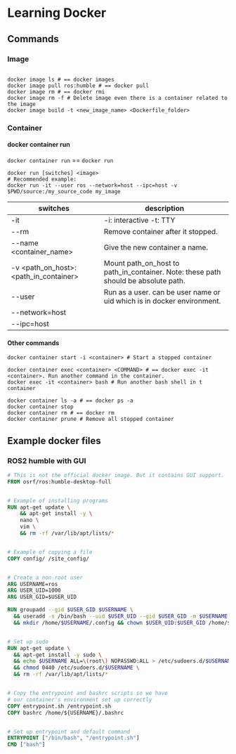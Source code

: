 # Learning Docker

 ## Commands

### Image

```shell

docker image ls # == docker images
docker image pull ros:humble # == docker pull
docker image rm # == docker rmi
docker image rm -f # Delete image even there is a container related to the image
docker image build -t <new_image_name> <Dockerfile_folder>
```

### Container

#### docker container run

`docker container run` == `docker run`

```shell
docker run [switches] <image>
# Recommended example:
docker run -it --user ros --network=host --ipc=host -v $PWD/source:/my_source_code my_image
```

| switches                              | description                                                                        |
| ------------------------------------- | ---------------------------------------------------------------------------------- |
| -it                                   | -i: interactive -t: TTY                                                            |
| --rm                                  | Remove container after it stopped.                                                 |
| --name <container_name>               | Give the new container a name.                                                     |
| -v <path_on_host>:<path_in_container> | Mount path_on_host to path_in_container. Note: these path should be absolute path. |
| --user <user>                         | Run as a user. <user> can be user name or uid which is in docker environment.      |
| --network=host                        |                                                                                    |
| --ipc=host                            |                                                                                    |

#### Other commands

```shell
docker container start -i <container> # Start a stopped container

docker container exec <container> <COMMAND> # == docker exec -it <container>. Run another command in the container.
docker exec -it <container> bash # Run another bash shell in t container

docker container ls -a # == docker ps -a
docker container stop
docker container rm # == docker rm
docker container prune # Remove all stopped container
```

## Example docker files

### ROS2 humble with GUI

```dockerfile
# This is not the official docker image. But it contains GUI support.
FROM osrf/ros:humble-desktop-full


# Example of installing programs
RUN apt-get update \
    && apt-get install -y \
    nano \
    vim \
    && rm -rf /var/lib/apt/lists/*


# Example of copying a file
COPY config/ /site_config/


# Create a non-root user
ARG USERNAME=ros
ARG USER_UID=1000
ARG USER_GID=$USER_UID

RUN groupadd --gid $USER_GID $USERNAME \
  && useradd -s /bin/bash --uid $USER_UID --gid $USER_GID -m $USERNAME \
  && mkdir /home/$USERNAME/.config && chown $USER_UID:$USER_GID /home/$USERNAME/.config


# Set up sudo
RUN apt-get update \
  && apt-get install -y sudo \
  && echo $USERNAME ALL=\(root\) NOPASSWD:ALL > /etc/sudoers.d/$USERNAME\
  && chmod 0440 /etc/sudoers.d/$USERNAME \
  && rm -rf /var/lib/apt/lists/*


# Copy the entrypoint and bashrc scripts so we have 
# our container's environment set up correctly
COPY entrypoint.sh /entrypoint.sh
COPY bashrc /home/${USERNAME}/.bashrc


# Set up entrypoint and default command
ENTRYPOINT ["/bin/bash", "/entrypoint.sh"]
CMD ["bash"]
```

